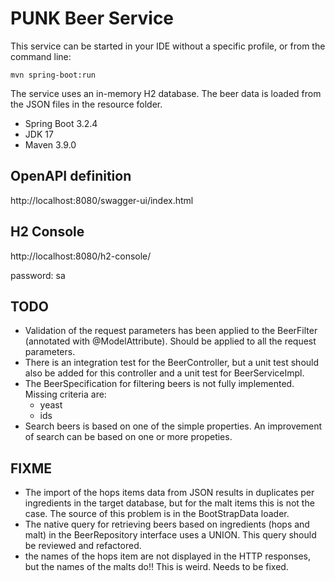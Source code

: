 # PUNK Beer Service

This service can be started in your IDE without a specific profile, or from the command line:

``mvn spring-boot:run``

The service uses an in-memory H2 database. The beer data is loaded from the JSON files in the resource folder.

- Spring Boot 3.2.4
- JDK 17
- Maven 3.9.0

## OpenAPI definition
http://localhost:8080/swagger-ui/index.html

## H2 Console
http://localhost:8080/h2-console/

password: sa

## TODO
- Validation of the request parameters has been applied to the BeerFilter (annotated with @ModelAttribute). Should be applied to all the request parameters.
- There is an integration test for the BeerController, but a unit test should also be added for this controller and a unit test for BeerServiceImpl.
- The BeerSpecification for filtering beers is not fully implemented. Missing criteria are:
  - yeast
  - ids
- Search beers is based on one of the simple properties. An improvement of search can be based on one or more propeties.

## FIXME
- The import of the hops items data from JSON results in duplicates per ingredients in the target database, but for the malt items this is not the case. The source of this problem is in the BootStrapData loader.
- The native query for retrieving beers based on ingredients (hops and malt) in the BeerRepository interface uses a UNION. This query should be reviewed and refactored.
- the names of the hops item are not displayed in the HTTP responses, but the names of the malts do!! This is weird. Needs to be fixed.

